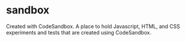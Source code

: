 # sandbox
Created with CodeSandbox.
A place to hold Javascript, HTML, and CSS experiments and tests that are created using CodeSandbox.
